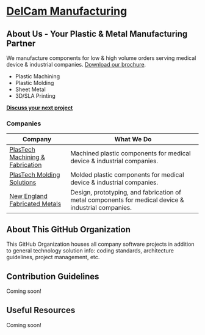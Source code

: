 # [DelCam Manufacturing](https://www.delcammanufacturing.com/)

## About Us - Your Plastic & Metal Manufacturing Partner

We manufacture components for low & high volume orders serving medical device & industrial companies. [Download our brochure](https://www.delcammanufacturing.com/wp-content/themes/delcammfg/downloads/delcam-manufacturing-brochure-2024.pdf).

- Plastic Machining
- Plastic Molding
- Sheet Metal
- 3D/SLA Printing

**[Discuss your next project](https://www.delcammanufacturing.com/#contact)**

### Companies

| Company | What We Do |
|---|---|
| [PlasTech Machining & Fabrication](https://www.plastechfab.com/) | Machined plastic components for medical device & industrial companies. |
| [PlasTech Molding Solutions](https://www.plastechmolding.com/) | Molded plastic components for medical device & industrial companies. |
| [New England Fabricated Metals](https://nefm.com/) | Design, prototyping, and fabrication of metal components for medical device & industrial companies. |

## About This GitHub Organization

This GitHub Organization houses all company software projects in addition to general technology solution info: coding standards, architecture guidelines, project management, etc.

## Contribution Guidelines

Coming soon!

## Useful Resources

Coming soon!
